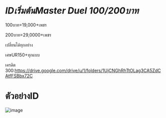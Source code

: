 # *IDเริ่มต้นMaster Duel 100/200บาท*

100บาท=19,000+เพชร

200บาท=29,0000+เพชร

เปลี่ยนได้ทุกอย่าง

เศษUR150+ทุกแบบ

เครดิต 300:https://drive.google.com/drive/u/1/folders/1UjCNGhRhTtOLag3CA5ZdCAtfFSBbx72C

# ตัวอย่างID

![image](https://github.com/Kawewisate/MasterDuel/assets/68786705/3ea0a5b0-7f01-4f47-9cf8-e05d8ff93f83)
